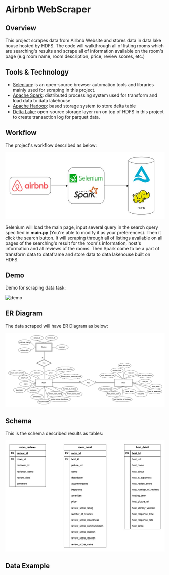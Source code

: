# Airbnb WebScraper
## Overview
This project scrapes data from Airbnb Website and stores data in data lake house hosted by HDFS. The code will walkthrough all of listing rooms which are searching's results and scrape all of information available on the room's page (e.g room name, room description, price, review scores, etc.)

## Tools & Technology
- [Selenium](https://www.selenium.dev/): is an open-source browser automation tools and libraries mainly used for scraping in this project.
- [Apache Spark](https://spark.apache.org/): distributed processing system used for transform and load data to data lakehouse
- [Apache Hadoop](https://hadoop.apache.org/): based storage system to store delta table
- [Delta Lake](https://delta.io/): open-source storage layer run on top of HDFS in this project to create transaction log for parquet data.

## Workflow
The project's workflow described as below:

![workflow](images/Selenium%20Workflow.jpg)

Selenium will load the main page, input several query in the search query specified in **main.py** (You're able to modify it as your preferences). Then it click the search button. It will scraping through all of listings available on all pages of the searching's result for the room's information, host's information and all reviews of the rooms. Then Spark come to be a part of transform data to dataframe and store data to data lakehouse built on HDFS.

## Demo
Demo for scraping data task:

![demo](images/ezgif.com-video-to-gif.gif)

## ER Diagram
The data scraped will have ER Diagram as below:

![er diagram](images/ER%20Diagram.jpg)

## Schema
This is the schema described results as tables:

![schema](images/Schema%20Diagram.jpg)

## Data Example

